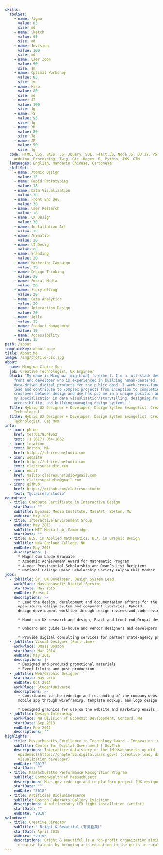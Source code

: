 ```yaml
---
skills:
  toolSet:
    - name: Figma
      value: 85
      size: md
    - name: Sketch
      value: 89
      size: md
    - name: Invision
      value: 100
      size: md
    - name: User Zoom
      value: 90
      size: sm
    - name: Optimal Workshop
      value: 85
      size: sm
    - name: Miro
      value: 80
      size: md
    - name: AI
      value: 100
      size: lg
    - name: PS
      value: 95
      size: lg
    - name: XD
      value: 80
      size: lg
    - name: AE
      value: 50
      size: lg
  code: HTML, CSS, SASS, JS, JQuery, SQL, React.JS, Node.JS, D3.JS, P5.JS,
    Arduino, Processing, Twig, Git, Regex, R, Python, AWS, GTM
  languages: English, Mandarin Chinese, Cantonese
  skillSet:
    - name: Atomic Design
      value: 15
    - name: Rapid Prototyping
      value: 18
    - name: Data Visualization
      value: 30
    - name: Front End Dev
      value: 30
    - name: User Research
      value: 16
    - name: UX Design
      value: 30
    - name: Installation Art
      value: 15
    - name: Animation
      value: 20
    - name: UI Design
      value: 20
    - name: Branding
      value: 20
    - name: Marketing Campaign
      value: 15
    - name: Design Thinking
      value: 20
    - name: Social Media
      value: 20
    - name: Storytelling
      value: 20
    - name: Data Analytics
      value: 20
    - name: Interaction Design
      value: 20
    - name: Agile
      value: 13
    - name: Product Management
      value: 10
    - name: Accessibility
      value: 15
path: /about
templateKey: about-page
title: About Me
image: /img/profile-pic.jpg
about:
  name: Minghua Claire Sun
  job: Creative Technologist, UX Engineer
  blurb: "My name is Minghua |mɪŋ(h)wä| (she/her). I'm a full-stack designer and
    front end developer who is experienced in building human-centered,
    data-driven digital products for the public good. I work cross-functionally,
    lead and contribute to complex projects from inception to completion. My
    crossover between design and dev has put me in a unique position and enabled
    my specialization in data visualization/storytelling, designing for
    accessibility, and building/managing design systems. "
  Title: Hybrid UX Designer + Developer, Design System Evangelist, Creative
    Technologist
  title: Hybrid UX Designer + Developer, Design System Evangelist, Creative
    Technologist, Cat Mom
info:
  - icon: phone
    href: tel:6178341062
    text: +1 (617) 834-1062
  - icon: location
    text: Boston, MA
    href: https://clairesunstudio.com
  - icon: website
    href: https://clairesunstudio.com
    text: clairesunstudio.com
  - icon: email
    href: mailto:clairesunstudio@gmail.com
    text: clairesunstudio@gmail.com
  - icon: github
    href: https://github.com/clairesunstudio
    text: "@clairesunstudio"
education:
  - title: Graduate Certificate in Interactive Design
    startDate: ""
    subTitle: Dynamic Media Institute, MassArt, Boston, MA
    endDate: May 2015
  - title: Interactive Environment Group
    endDate: May 2015
    subTitle: MIT Media Lab, Cambridge
    startDate: ""
  - title: B.S. in Applied Mathematics, B.A. in Graphic Design
    subTitle: New England College, NH
    endDate: May 2013
    descriptions: |-
      * Magna Cum Laude Graduate
      * Academic Achievement Award for Mathematic Program
      * 4-year Presidential Scholarship and Dean’s List Recipient
      * National College Honor Scholarship Society (Alpha Chi) Member
jobs:
  - jobTitle: Sr. UX Developer, Design System Lead
    workPlace: Massachusetts Digital Service
    startDate: May 2015
    endDate: Present
    descriptions: >-
      * Lead the design, development and documentation efforts for the state's
      open-source design system and component libraries. Uphold
      design-development workflow through design reviews and code reviews. 

      * Hands-on UX research and design, React and front-end Drupal development for Mass.gov and other Digital Service products.

      * Onboard and guide in-house and vendor designers and developers. Mentor design interns. 

      * Provide digital consulting services for partner state-agency projects in research, design and tech solutions.
  - jobTitle: Visual Designer (Part-time)
    workPlace: UMass Boston
    startDate: Mar 2014
    endDate: May 2015
    descriptions: |-
      * Designed and produced promotional materials
      * Event filming and post production
  - jobTitle: Web/Graphic Designer
    startDate: May 2014
    endDate: Oct 2014
    workPlace: StudentUniverse
    descriptions: >-
      * Contributed to the redesign and rebranding of the company website and
      mobile app through wireframing, template mockup, and logo design.

      * Designed graphics for use on the website and marketing emails.
  - jobTitle: Design Internship
    workPlace: NH Division of Economic Development, Concord, NH
    startDate: Sep 2013
    endDate: Feb 2014
    descriptions: ""
highlights:
  - title: Massachusetts Excellence in Technology Award – Innovation in Data Science
    subTitle: Center for Digital Government | GovTech
    descriptions: Interactive data story on the [Massachusetts opioid
      epidemic](https://chapter55.digital.mass.gov/) (creative lead, data
      visualization developer)
    endDate: "2017"
    startDate: ""
  - title: Massachusetts Performance Recognition Program
    subTitle: Commonwealth of Massachusett
    descriptions: Mass.gov redesign and re-platform project (UX designer and developer)
    startDate: ""
    endDate: "2018"
  - title: Artificial Bioluminescence
    subTitle: Boston CyberArts Gallery Exibition
    descriptions: A multisensory LED light installation (artist)
    startDate: ""
    endDate: "2018"
volunteer:
  - title: Creative Director
    subTitle: " Bright & Beautiful (有灵且美)"
    startDate: April 2015
    endDate: "2019"
    descriptions: Bright & Beautiful is a non-profit organization aiming to inspire
      creative talents by bringing arts education to the girls in rural China.
---
```

